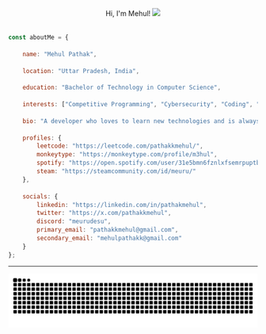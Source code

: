 <div align="center">
Hi, I'm Mehul! <img src="https://user-images.githubusercontent.com/74038190/241763891-7bb1e704-6026-48f9-8435-2f4d40101348.gif" width="35px" />
</div>
<br>

```javascript
const aboutMe = {

    name: "Mehul Pathak",

    location: "Uttar Pradesh, India",

    education: "Bachelor of Technology in Computer Science",

    interests: ["Competitive Programming", "Cybersecurity", "Coding", "Gaming", "Typing", "Chess"],

    bio: "A developer who loves to learn new technologies and is always striving to expand and share knowledge.",

    profiles: {
        leetcode: "https://leetcode.com/pathakkmehul/",
        monkeytype: "https://monkeytype.com/profile/m3hul",
        spotify: "https://open.spotify.com/user/31e5bmn6fznlxfsemrpuptbo5xva?si=96648036465a4ce3",
        steam: "https://steamcommunity.com/id/meuru/"
    },

    socials: {
        linkedin: "https://linkedin.com/in/pathakmehul",
        twitter: "https://x.com/pathakkmehul",
        discord: "meurudesu",
        primary_email: "pathakkmehul@gmail.com",
        secondary_email: "mehulpathakk@gmail.com"
    }
};

```
---

<picture>
  <source media="(prefers-color-scheme: dark)" srcset="https://raw.githubusercontent.com/m3hu1/m3hu1/output/github-contribution-grid-snake-dark.svg">
  <source media="(prefers-color-scheme: light)" srcset="https://raw.githubusercontent.com/m3hu1/m3hu1/output/github-contribution-grid-snake.svg">
  <img alt="github contribution grid snake animation" src="https://raw.githubusercontent.com/m3hu1/m3hu1/output/github-contribution-grid-snake.svg">
</picture>
